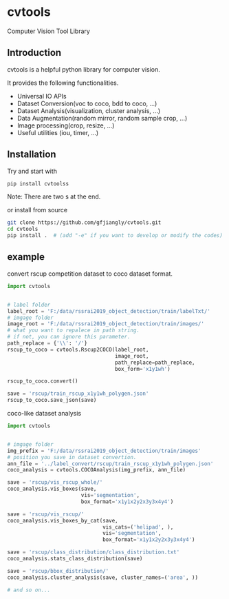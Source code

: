 cvtools
=======
Computer Vision Tool Library

Introduction
------------

cvtools is a helpful python library for computer vision.

It provides the following functionalities.

- Universal IO APIs
- Dataset Conversion(voc to coco, bdd to coco, ...)
- Dataset Analysis(visualization, cluster analysis, ...)
- Data Augmentation(random mirror, random sample crop, ...)
- Image processing(crop, resize, ...)
- Useful utilities (iou, timer, ...)


Installation
------------
Try and start with
```bash
pip install cvtoolss
```
Note: There are two s at the end.

or install from source
```bash
git clone https://github.com/gfjiangly/cvtools.git
cd cvtools
pip install .  # (add "-e" if you want to develop or modify the codes)
```


example
-------
convert rscup competition dataset to coco dataset format.
```python
import cvtools


# label folder
label_root = 'F:/data/rssrai2019_object_detection/train/labelTxt/'
# imgage folder
image_root = 'F:/data/rssrai2019_object_detection/train/images/'
# what you want to repalece in path string. 
# if not, you can ignore this parameter.
path_replace = {'\\': '/'}
rscup_to_coco = cvtools.Rscup2COCO(label_root, 
                                   image_root, 
                                   path_replace=path_replace, 
                                   box_form='x1y1wh')

rscup_to_coco.convert()

save = 'rscup/train_rscup_x1y1wh_polygen.json'
rscup_to_coco.save_json(save)
```

coco-like dataset analysis
```python
import cvtools


# imgage folder
img_prefix = 'F:/data/rssrai2019_object_detection/train/images'
# position you save in dataset convertion.
ann_file = '../label_convert/rscup/train_rscup_x1y1wh_polygen.json'
coco_analysis = cvtools.COCOAnalysis(img_prefix, ann_file)

save = 'rscup/vis_rscup_whole/'
coco_analysis.vis_boxes(save, 
                        vis='segmentation', 
                        box_format='x1y1x2y2x3y3x4y4')

save = 'rscup/vis_rscup/'
coco_analysis.vis_boxes_by_cat(save, 
                               vis_cats=('helipad', ),
                               vis='segmentation', 
                               box_format='x1y1x2y2x3y3x4y4')

save = 'rscup/class_distribution/class_distribution.txt'
coco_analysis.stats_class_distribution(save)

save = 'rscup/bbox_distribution/'
coco_analysis.cluster_analysis(save, cluster_names=('area', ))

# and so on...
```